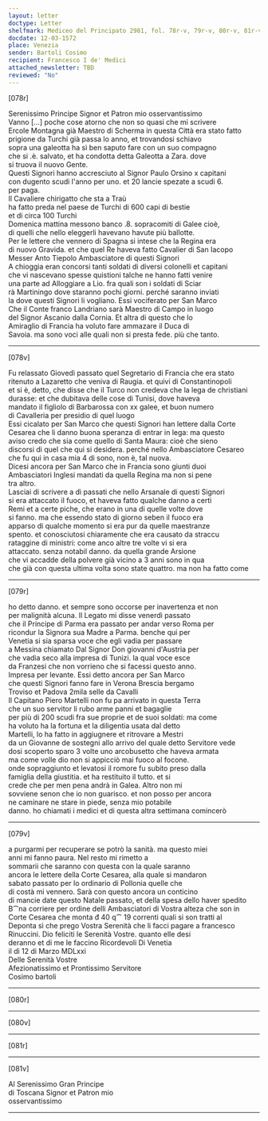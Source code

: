 ```yaml
---
layout: letter
doctype: Letter
shelfmark: Mediceo del Principato 2981, fol. 78r-v, 79r-v, 80r-v, 81r-v
docdate: 12-03-1572
place: Venezia
sender: Bartoli Cosimo
recipient: Francesco I de' Medici
attached_newsletter: TBD
reviewed: "No"
---
```


[078r]  
  
  
Serenissimo Principe Signor et Patron mio osservantissimo  
Vanno [...] poche cose atorno che non so quasi che mi scrivere  
Ercole Montagna già Maestro di Scherma in questa Città era stato fatto  
prigione da Turchi già passa lo anno, et trovandosi schiavo  
sopra una galeotta ha sì ben saputo fare con un suo compagno  
che si .è. salvato, et ha condotta detta Galeotta a Zara. dove  
si truova il nuovo Gente.  
Questi Signori hanno accresciuto al Signor Paulo Orsino x capitani  
con dugento scudi l'anno per uno. et 20 lancie spezate a scudi 6.  
per paga.  
Il Cavaliere chirigatto che sta a Traù  
ha fatto preda nel paese de Turchi di 600 capi di bestie  
et di circa 100 Turchi  
Domenica mattina messono banco .8. sopracomiti di Galee cioè,  
di quelli che nello eleggerli havevano havute più ballotte.  
Per le lettere che vennero di Spagna si intese che la Regina era  
di nuovo Gravida. et che quel Re haveva fatto Cavalier di San Iacopo  
Messer Anto Tiepolo Ambasciatore di questi Signori  
A chioggia eran concorsi tanti soldati di diversi colonelli et capitani  
che vi nascevano spesse quistioni talche ne hanno fatti venire  
una parte ad Alloggiare a Lio. fra quali son i soldati di Sciar  
rà Martiningo dove staranno pochi giorni. perché saranno inviati  
la dove questi Signori li vogliano. Essi vociferato per San Marco  
Che il Conte franco Landriano sarà Maestro di Campo in luogo  
del Signor Ascanio dalla Cornia. Et altra di questo che lo  
Amiraglio di Francia ha voluto fare ammazare il Duca di  
Savoia. ma sono voci alle quali non si presta fede. più che tanto.  
  
---  

[078v]  
  
  
Fu relassato Giovedì passato quel Segretario di Francia che era stato  
ritenuto a Lazaretto che veniva di Raugia. et quivi di Constantinopoli  
et si è, detto, che disse che il Turco non credeva che la lega de christiani  
durasse: et che dubitava delle cose di Tunisi, dove haveva  
mandato il figliolo di Barbarossa con xx galee, et buon numero  
di Cavalleria per presidio di quel luogo  
Essi cicalato per San Marco che questi Signori han lettere dalla Corte  
Cesarea che li danno buona speranza di entrar in lega: ma questo  
aviso credo che sia come quello di Santa Maura: cioè che sieno  
discorsi di quel che qui si desidera. perché nello Ambasciatore Cesareo  
che fu qui in casa mia 4 di sono, non è, tal nuova.  
Dicesi ancora per San Marco che in Francia sono giunti duoi  
Ambasciatori Inglesi mandati da quella Regina ma non si pene  
tra altro.  
Lasciai di scrivere a dì passati che nello Arsanale di questi Signori  
si era attaccato il fuoco, et haveva fatto qualche danno a certi  
Remi et a certe piche, che erano in una di quelle volte dove  
si fanno. ma che essendo stato di giorno seben il fuoco era  
apparso di qualche momento si era pur da quelle maestranze  
spento. et conosciutosi chiaramente che era causato da straccu  
rataggine di ministri: come anco altre tre volte vi si era  
attaccato. senza notabil danno. da quella grande Arsione  
che vi accadde della polvere già vicino a 3 anni sono in qua  
che già con questa ultima volta sono state quattro. ma non ha fatto come  
  
---  

[079r]  
  
  
ho detto danno. et sempre sono occorse per inavertenza et non  
per malignità alcuna. Il Legato mi disse venerdì passato  
che il Principe di Parma era passato per andar verso Roma per  
ricondur la Signora sua Madre a Parma. benche qui per  
Venetia si sia sparsa voce che egli vadia per passare  
a Messina chiamato Dal Signor Don giovanni d'Austria per  
che vadia seco alla impresa di Tunizi. la qual voce esce  
da Franzesi che non vorrieno che si facessi questo anno.  
Impresa per levante. Essi detto ancora per San Marco  
che questi Signori fanno fare in Verona Brescia bergamo  
Troviso et Padova 2mila selle da Cavalli  
Il Capitano Piero Martelli non fu pa arrivato in questa Terra  
che un suo servitor li rubo arme panni et bagaglie  
per più di 200 scudi fra sue proprie et de suoi soldati: ma come  
ha voluto ha la fortuna et la diligentia usata dal detto  
Martelli, lo ha fatto in aggiugnere et ritrovare a Mestri  
da un Giovanne de sostegni allo arrivo del quale detto Servitore vede  
dosi scoperto sparo 3 volte uno arcobusetto che haveva armata  
ma come volle dio non si appicciò mai fuoco al focone.  
onde sopraggiunto et levatosi il romore fu subito preso dalla  
famiglia della giustitia. et ha restituito il tutto. et si  
crede che per men pena andrà in Galea. Altro non mi  
sovviene senon che io non guarisco. et non posso per ancora  
ne caminare ne stare in piede, senza mio potabile  
danno. ho chiamati i medici et di questa altra settimana comincerò  
  
---  

[079v]  
  
  
a purgarmi per recuperare se potrò la sanità. ma questo miei  
anni mi fanno paura. Nel resto mi rimetto a  
sommarii che saranno con questa con la quale saranno  
ancora le lettere della Corte Cesarea, alla quale si mandaron  
sabato passato per lo ordinario di Pollonia quelle che  
di costà mi vennero. Sarà con questo ancora un conticino  
di mancie date questo Natale passato, et della spesa dello haver spedito  
B⁀na corriere per ordine delli Ambasciatori di Vostra alteza che son in  
Corte Cesarea che monta đ 40 q⁀ 19 correnti quali si son tratti al  
Deponta sì che prego Vostra Serenità che li facci pagare a francesco  
Rinuccini. Dio feliciti le Serenità Vostre. quanto elle desi  
deranno et di me le faccino Ricordevoli Di Venetia  
il dì 12 di Marzo MDLxxi  
Delle Serenità Vostre  
Afezionatissimo et Prontissimo Servitore  
Cosimo bartoli  
  
---  

[080r]  
  
  
  
---  

[080v]  
  
  
  
---  

[081r]  
  
  
  
---  

[081v]  
  
  
Al Serenissimo Gran Principe  
di Toscana Signor et Patron mio  
osservantissimo  
  
---  

